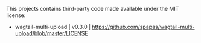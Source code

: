 This projects contains third-party code made available under the MIT license:

- wagtail-multi-upload | v0.3.0 | https://github.com/spapas/wagtail-multi-upload/blob/master/LICENSE
